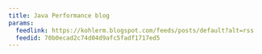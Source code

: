 ```yaml
---
title: Java Performance blog
params:
  feedlink: https://kohlerm.blogspot.com/feeds/posts/default?alt=rss
  feedid: 70b0ecad2c74d04d9afc5fadf1717ed5
---
```

